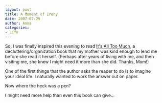 ```yaml
---
layout: post
title: A Moment of Irony
date: 2007-07-29
author: Anna
categories:
- Life
---
```


So, I was finally inspired this evening to read [It's All Too Much][1], a decluttering/organization book that my mother was kind enough to lend me before she read it herself. (Perhaps after years of living with me, and then visiting me, she knew I might need it more than she did. Thanks, Mom!) 

One of the first things that the author asks the reader to do is to imagine your ideal life. I naturally wanted to work the answer out on paper.

Now where the heck was a pen?

I might need more help than even this book can give...

[1]: http://http://www.amazon.com/Its-All-Too-Much-Living/dp/0743292642/ref=pd_bbs_sr_1/002-0478162-6793605?ie=UTF8&s=books&qid=1185770437&sr=8-1


